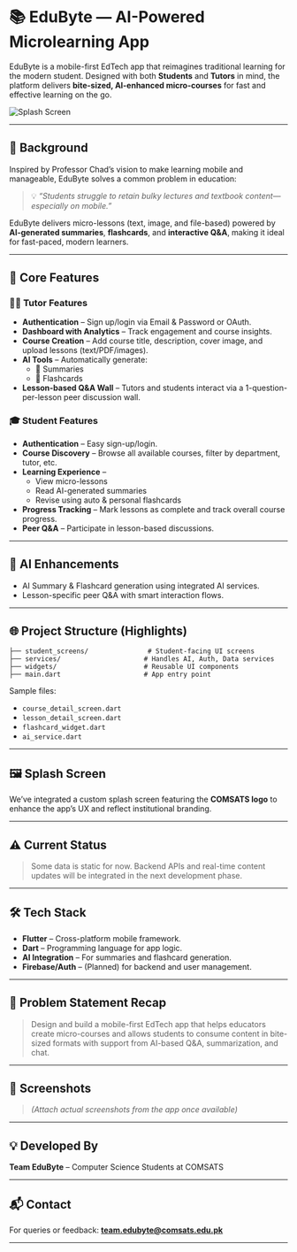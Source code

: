 
# 📚 EduByte — AI-Powered Microlearning App

EduByte is a mobile-first EdTech app that reimagines traditional learning for the modern student. Designed with both **Students** and **Tutors** in mind, the platform delivers **bite-sized, AI-enhanced micro-courses** for fast and effective learning on the go.

![Splash Screen](assets/comsats_splash_logo.png) <!-- Replace with correct relative path -->

---

## 🚀 Background

Inspired by Professor Chad’s vision to make learning mobile and manageable, EduByte solves a common problem in education:

> 💡 *“Students struggle to retain bulky lectures and textbook content—especially on mobile.”*

EduByte delivers micro-lessons (text, image, and file-based) powered by **AI-generated summaries**, **flashcards**, and **interactive Q&A**, making it ideal for fast-paced, modern learners.

---

## 📱 Core Features

### 👨‍🏫 Tutor Features
- **Authentication** – Sign up/login via Email & Password or OAuth.
- **Dashboard with Analytics** – Track engagement and course insights.
- **Course Creation** – Add course title, description, cover image, and upload lessons (text/PDF/images).
- **AI Tools** – Automatically generate:
  - 📄 Summaries
  - 🧠 Flashcards
- **Lesson-based Q&A Wall** – Tutors and students interact via a 1-question-per-lesson peer discussion wall.

### 🎓 Student Features
- **Authentication** – Easy sign-up/login.
- **Course Discovery** – Browse all available courses, filter by department, tutor, etc.
- **Learning Experience** – 
  - View micro-lessons
  - Read AI-generated summaries
  - Revise using auto & personal flashcards
- **Progress Tracking** – Mark lessons as complete and track overall course progress.
- **Peer Q&A** – Participate in lesson-based discussions.

---

## 🧠 AI Enhancements
- AI Summary & Flashcard generation using integrated AI services.
- Lesson-specific peer Q&A with smart interaction flows.

---

## 🌐 Project Structure (Highlights)

```
├── student_screens/               # Student-facing UI screens
├── services/                     # Handles AI, Auth, Data services
├── widgets/                      # Reusable UI components
├── main.dart                     # App entry point
```

Sample files:
- `course_detail_screen.dart`
- `lesson_detail_screen.dart`
- `flashcard_widget.dart`
- `ai_service.dart`

---

## 🖼 Splash Screen

We’ve integrated a custom splash screen featuring the **COMSATS logo** to enhance the app’s UX and reflect institutional branding.

---

## ⚠️ Current Status

> Some data is static for now. Backend APIs and real-time content updates will be integrated in the next development phase.

---

## 🛠 Tech Stack

- **Flutter** – Cross-platform mobile framework.
- **Dart** – Programming language for app logic.
- **AI Integration** – For summaries and flashcard generation.
- **Firebase/Auth** – (Planned) for backend and user management.

---

## 🎯 Problem Statement Recap

> Design and build a mobile-first EdTech app that helps educators create micro-courses and allows students to consume content in bite-sized formats with support from AI-based Q&A, summarization, and chat.

---

## 📸 Screenshots

> *(Attach actual screenshots from the app once available)*

---

## 💡 Developed By

**Team EduByte** – Computer Science Students at COMSATS

---

## 📬 Contact

For queries or feedback: **team.edubyte@comsats.edu.pk**

---
